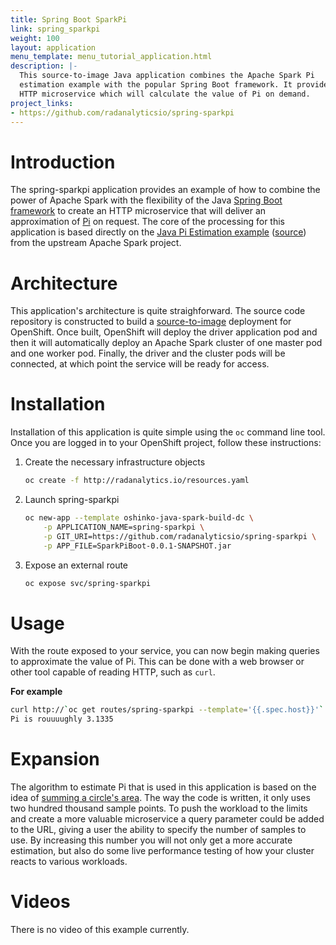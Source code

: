 ```yaml
---
title: Spring Boot SparkPi
link: spring_sparkpi
weight: 100
layout: application
menu_template: menu_tutorial_application.html
description: |-
  This source-to-image Java application combines the Apache Spark Pi
  estimation example with the popular Spring Boot framework. It provides an
  HTTP microservice which will calculate the value of Pi on demand.
project_links:
- https://github.com/radanalyticsio/spring-sparkpi
---
```


<h1 id="introduction">Introduction</h1>

The spring-sparkpi application provides an example of how to combine the
power of Apache Spark with the flexibility of the Java
[Spring Boot framework](https://spring.io/) to create an HTTP microservice
that will deliver an approximation of [Pi](https://en.wikipedia.org/wiki/Pi)
on request. The core of the processing for this application is based directly
on the
[Java Pi Estimation example](https://spark.apache.org/examples.html)
([source](https://github.com/apache/spark/blob/master/examples/src/main/java/org/apache/spark/examples/JavaSparkPi.java))
from the upstream Apache Spark project.

<h1 id="architecture">Architecture</h1>

This application's architecture is quite straighforward. The source code
repository is constructed to build a
[source-to-image](https://github.com/openshift/source-to-image)
deployment for OpenShift. Once built, OpenShift will deploy the driver
application pod and then it will automatically deploy an Apache Spark cluster
of one master pod and one worker pod. Finally, the driver and the cluster pods
will be connected, at which point the service will be ready for access.

<h1 id="installation">Installation</h1>

Installation of this application is quite simple using the `oc` command line
tool. Once you are logged in to your OpenShift project, follow these
instructions:


1. Create the necessary infrastructure objects

   ```bash
   oc create -f http://radanalytics.io/resources.yaml
   ```

1. Launch spring-sparkpi

   ```bash
   oc new-app --template oshinko-java-spark-build-dc \
       -p APPLICATION_NAME=spring-sparkpi \
       -p GIT_URI=https://github.com/radanalyticsio/spring-sparkpi \
       -p APP_FILE=SparkPiBoot-0.0.1-SNAPSHOT.jar
   ```

1. Expose an external route

   ```bash
   oc expose svc/spring-sparkpi
   ```

<h1 id="usage">Usage</h1>

With the route exposed to your service, you can now begin making queries to
approximate the value of Pi. This can be done with a web browser or other
tool capable of reading HTTP, such as `curl`.

**For example**

```bash
curl http://`oc get routes/spring-sparkpi --template='{{.spec.host}}'`
Pi is rouuuughly 3.1335
```

<h1 id="expansion">Expansion</h1>

The algorithm to estimate Pi that is used in this application is based on the
idea of
[summing a circle's area](https://en.wikipedia.org/wiki/Approximations_of_%CF%80#Summing_a_circle.27s_area).
The way the code is written, it only uses two hundred thousand sample points.
To push the workload to the limits and create a more valuable microservice
a query parameter could be added to the URL, giving a user the ability to
specify the number of samples to use. By increasing this number you will not
only get a more accurate estimation, but also do some live performance
testing of how your cluster reacts to various workloads.

<h1 id="videos">Videos</h1>

There is no video of this example currently.
